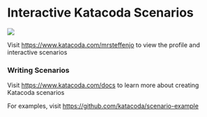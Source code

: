 # Interactive Katacoda Scenarios

[![](http://shields.katacoda.com/katacoda/mrsteffenjo/count.svg)](https://www.katacoda.com/mrsteffenjo "Get your profile on Katacoda.com")

Visit https://www.katacoda.com/mrsteffenjo to view the profile and interactive scenarios

### Writing Scenarios
Visit https://www.katacoda.com/docs to learn more about creating Katacoda scenarios

For examples, visit https://github.com/katacoda/scenario-example
